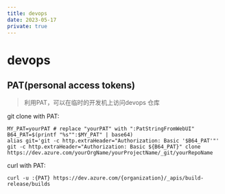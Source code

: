 ```yaml
---
title: devops
date: 2023-05-17
private: true
---
```

# devops
## PAT(personal access tokens)
> 利用PAT，可以在临时的开发机上访问devops 仓库

git clone with PAT:

    MY_PAT=yourPAT # replace "yourPAT" with ":PatStringFromWebUI"
    B64_PAT=$(printf "%s"":$MY_PAT" | base64)
    alias git='git -c http.extraHeader="Authorization: Basic '$B64_PAT'"'
    git -c http.extraHeader="Authorization: Basic ${B64_PAT}" clone https://dev.azure.com/yourOrgName/yourProjectName/_git/yourRepoName 

curl with PAT:

    curl -u :{PAT} https://dev.azure.com/{organization}/_apis/build-release/builds
